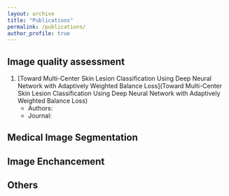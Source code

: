 ```yaml
---
layout: archive
title: "Publications"
permalink: /publications/
author_profile: true
---
```


## Image quality assessment
1. [Toward Multi-Center Skin Lesion Classification Using Deep Neural Network with Adaptively Weighted Balance Loss](Toward Multi-Center Skin Lesion Classification Using Deep Neural Network with Adaptively Weighted Balance Loss)
   - Authors:
   - Journal:

## Medical Image Segmentation

## Image Enchancement

## Others

